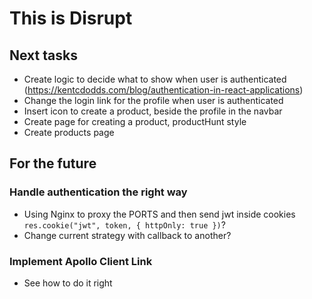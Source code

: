 # This is Disrupt

## Next tasks

- Create logic to decide what to show when user is authenticated
  (https://kentcdodds.com/blog/authentication-in-react-applications)
- Change the login link for the profile when user is authenticated
- Insert icon to create a product, beside the profile in the navbar
- Create page for creating a product, productHunt style
- Create products page

## For the future

### Handle authentication the right way

- Using Nginx to proxy the PORTS and then send jwt inside cookies `res.cookie("jwt", token, { httpOnly: true })`?
- Change current strategy with callback to another?

### Implement Apollo Client Link

- See how to do it right
